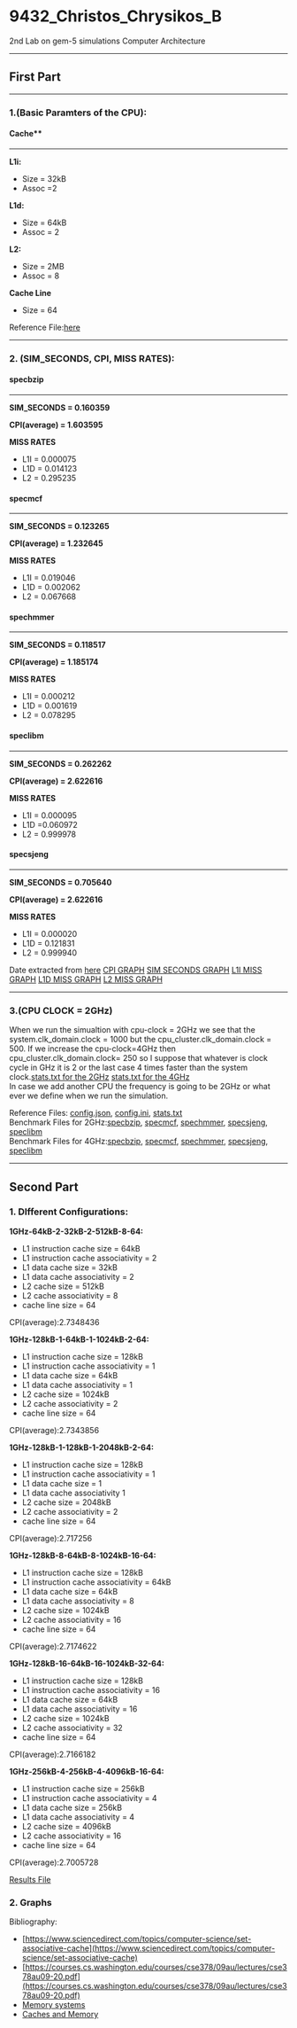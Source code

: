 # 9432_Christos_Chrysikos_B
2nd Lab on gem-5 simulations Computer Architecture

--------------------------------------------------------------------------------------------------------------------------------------------------------------

## First Part
--------------

### 1.(Basic Paramters of the CPU):

#### Cache**
--------------

**L1i:**
* Size = 32kB
* Assoc =2

**L1d:**
* Size = 64kB
* Assoc = 2

**L2:**
* Size = 2MB
* Assoc = 8

**Cache Line**
* Size = 64


Reference File:[here](https://github.com/christos99/9432_Christos_Chrysikos_B/blob/main/Files/References/Options.py)


--------------------------------------------------------------------------------------------------------------------------------------------------------------


### 2. (SIM_SECONDS, CPI, MISS RATES):
#### specbzip
--------------
**SIM_SECONDS = 0.160359**

**CPI(average) = 1.603595**  

**MISS RATES**
* L1I = 0.000075
* L1D = 0.014123
* L2 = 0.295235

#### specmcf
--------------
**SIM_SECONDS = 0.123265**

**CPI(average) = 1.232645**  

**MISS RATES**
* L1I = 0.019046
* L1D = 0.002062
* L2 = 0.067668

#### spechmmer
--------------
**SIM_SECONDS = 0.118517**

**CPI(average) = 1.185174**  

**MISS RATES**
* L1I = 0.000212
* L1D = 0.001619
* L2 = 0.078295

#### speclibm
--------------
**SIM_SECONDS = 0.262262**

**CPI(average) = 2.622616**  

**MISS RATES**
* L1I = 0.000095	
* L1D =0.060972
* L2 = 0.999978

#### specsjeng
--------------
**SIM_SECONDS = 0.705640**

**CPI(average) = 2.622616**  

**MISS RATES**
* L1I = 	0.000020
* L1D = 0.121831
* L2 = 0.999940

Date extracted from [here](https://github.com/christos99/9432_Christos_Chrysikos_B/blob/main/Files/CPI%20-%20Results-All/spec_results_1GHz-default.txt)
[CPI GRAPH](https://github.com/christos99/9432_Christos_Chrysikos_B/blob/main/Files/Graphs/CPI.pdf)
[SIM SECONDS GRAPH](https://github.com/christos99/9432_Christos_Chrysikos_B/blob/main/Files/Graphs/SIM_SECONDS.pdf)
[L1I MISS GRAPH](https://github.com/christos99/9432_Christos_Chrysikos_B/blob/main/Files/Graphs/L1I_Miss_Rate.pdf)
[L1D MISS GRAPH](https://github.com/christos99/9432_Christos_Chrysikos_B/blob/main/Files/Graphs/L1D_Miss_Rate.pdf)
[L2 MISS GRAPH](https://github.com/christos99/9432_Christos_Chrysikos_B/blob/main/Files/Graphs/L2_Miss_Rate.pdf)

--------------------------------------------------------------------------------------------------------------------------------------------------------------



### 3.(CPU CLOCK = 2GHz)

When we run the simualtion with cpu-clock = 2GHz we see that the system.clk_domain.clock = 1000 but the cpu_cluster.clk_domain.clock = 500. If we increase the cpu-clock=4GHz then cpu_cluster.clk_domain.clock= 250 so I suppose that whatever is clock cycle in GHz it is 2 or the last case 4 times faster than the system clock.[stats.txt for the 2GHz]()  [stats.txt for the 4GHz]()  
In case we add another CPU the frequency is going to be 2GHz or what ever we define when we run the simulation. 



Reference Files: [config.json](), [config.ini](), [stats.txt]()  
Benchmark Files for 2GHz:[specbzip](https://github.com/christos99/9432_Christos_Chrysikos_B/tree/main/Files/Benchmarks/spec_results_1GHz-32kB-4-64kB-4-2048kB-16-64/specbzip), [specmcf](https://github.com/christos99/9432_Christos_Chrysikos_B/tree/main/Files/Benchmarks/spec_results_1GHz-32kB-4-64kB-4-2048kB-16-64/specmcf), [spechmmer](https://github.com/christos99/9432_Christos_Chrysikos_B/tree/main/Files/Benchmarks/spec_results_1GHz-32kB-4-64kB-4-2048kB-16-64/spechmmer), [specsjeng](https://github.com/christos99/9432_Christos_Chrysikos_B/tree/main/Files/Benchmarks/spec_results_1GHz-32kB-4-64kB-4-2048kB-16-64/specsjeng), [speclibm](https://github.com/christos99/9432_Christos_Chrysikos_B/tree/main/Files/Benchmarks/spec_results_1GHz-32kB-4-64kB-4-2048kB-16-64/speclibm)  
Benchmark Files for 4GHz:[specbzip](), [specmcf](), [spechmmer](), [specsjeng](), [speclibm]()


--------------------------------------------------------------------------------------------------------------------------------------------------------------



## Second Part

### 1. DIfferent Configurations:

**1GHz-64kB-2-32kB-2-512kB-8-64:**

* L1 instruction cache size = 64kB
* L1 instruction cache associativity = 2
* L1 data cache size = 32kB
* L1 data cache associativity = 2
* L2 cache size = 512kB
* L2 cache associativity = 8
* cache line size = 64

CPI(average):2.7348436


**1GHz-128kB-1-64kB-1-1024kB-2-64:**

* L1 instruction cache size = 128kB
* L1 instruction cache associativity = 1
* L1 data cache size = 64kB
* L1 data cache associativity = 1
* L2 cache size = 1024kB
* L2 cache associativity = 2
* cache line size = 64

CPI(average):2.7343856

**1GHz-128kB-1-128kB-1-2048kB-2-64:**

* L1 instruction cache size = 128kB
* L1 instruction cache associativity = 1
* L1 data cache size = 1
* L1 data cache associativity 1
* L2 cache size = 2048kB
* L2 cache associativity = 2
* cache line size = 64

CPI(average):2.717256

**1GHz-128kB-8-64kB-8-1024kB-16-64:**

* L1 instruction cache size = 128kB
* L1 instruction cache associativity = 64kB
* L1 data cache size = 64kB
* L1 data cache associativity = 8
* L2 cache size = 1024kB
* L2 cache associativity = 16
* cache line size = 64

CPI(average):2.7174622

**1GHz-128kB-16-64kB-16-1024kB-32-64:**

* L1 instruction cache size = 128kB
* L1 instruction cache associativity = 16
* L1 data cache size = 64kB
* L1 data cache associativity = 16
* L2 cache size = 1024kB
* L2 cache associativity = 32
* cache line size = 64

CPI(average):2.7166182

**1GHz-256kB-4-256kB-4-4096kB-16-64:**

* L1 instruction cache size = 256kB
* L1 instruction cache associativity = 4
* L1 data cache size = 256kB
* L1 data cache associativity = 4
* L2 cache size = 4096kB
* L2 cache associativity = 16
* cache line size = 64

CPI(average):2.7005728






[Results File](https://github.com/christos99/9432_Christos_Chrysikos_B/blob/main/Files/CPI%20-%20Results-All/Results_spec_results_cpi_all.txt)

### 2. Graphs






Bibliography:
* [https://www.sciencedirect.com/topics/computer-science/set-associative-cache](https://www.sciencedirect.com/topics/computer-science/set-associative-cache)  
* [https://courses.cs.washington.edu/courses/cse378/09au/lectures/cse378au09-20.pdf](https://courses.cs.washington.edu/courses/cse378/09au/lectures/cse378au09-20.pdf)
* [Memory systems]()
* [Caches and Memory]()
